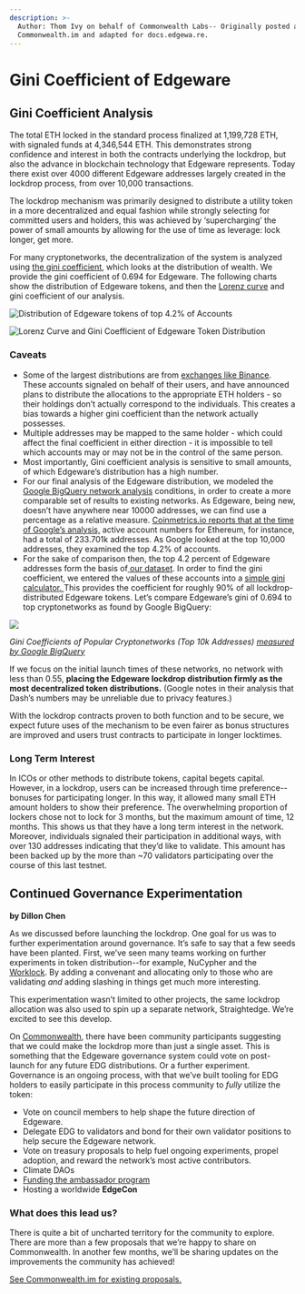 ```yaml
---
description: >-
  Author: Thom Ivy on behalf of Commonwealth Labs-- Originally posted at
  Commonwealth.im and adapted for docs.edgewa.re.
---
```


# Gini Coefficient of Edgeware

## **Gini Coefficient Analysis**

The total ETH locked in the standard process finalized at 1,199,728 ETH, with signaled funds at 4,346,544 ETH. This demonstrates strong confidence and interest in both the contracts underlying the lockdrop, but also the advance in blockchain technology that Edgeware represents. Today there exist over 4000 different Edgeware addresses largely created in the lockdrop process, from over 10,000 transactions.

The lockdrop mechanism was primarily designed to distribute a utility token in a more decentralized and equal fashion while strongly selecting for committed users and holders, this was achieved by ‘supercharging’ the power of small amounts by allowing for the use of time as leverage: lock longer, get more.

For many cryptonetworks, the decentralization of the system is analyzed using [the gini coefficient](https://en.wikipedia.org/wiki/Gini_coefficient), which looks at the distribution of wealth. We provide the gini coefficient of 0.694 for Edgeware. The following charts show the distribution of Edgeware tokens, and then the [Lorenz curve](https://en.wikipedia.org/wiki/Lorenz_curve) and gini coefficient of our analysis.

![Distribution of Edgeware tokens of top 4.2% of Accounts](https://lh3.googleusercontent.com/TpeGRDY7Wi4xvMkw968PksrPn0ZuwxM6BSwwVXGguwg_LXFbruyjQIKnwybLbR4jOR2eOx5vDrkshBjQzmrg3-yWZWzIylmr1TpKd3uROcTiIna49yDkD-lWWPO81sa_ASNtOEoV)

![Lorenz Curve and Gini Coefficient of Edgeware Token Distribution](https://lh4.googleusercontent.com/fKYymIwRa5YX8gC5J27wuzIaqtGHltwdfaNqALCdi8R4d1yFgL4obXHFj3pWi4Wiqub3yItY_xnwMSNxzeIqmIAlScpgk34D8ufa_rMvQPY_ecrhSEOArmGjrioBhw-beFh-uSD2)

###  Caveats

* Some of the largest distributions are from [exchanges like Binance](https://www.binance.com/en/blog/376024539711221760/Did-You-Hold-ETH-on-Binance-Congratulations-Youll-Get-Free-Edgeware-Tokens). These accounts signaled on behalf of their users, and have announced plans to distribute the allocations to the appropriate ETH holders - so their holdings don’t actually correspond to the individuals. This creates a bias towards a higher gini coefficient than the network actually possesses. 
* Multiple addresses may be mapped to the same holder - which could affect the final coefficient in either direction - it is impossible to tell which accounts may or may not be in the control of the same person. 
* Most importantly, Gini coefficient analysis is sensitive to small amounts, of which Edgeware’s distribution has a high number. 
* For our final analysis of the Edgeware distribution, we modeled the [Google BigQuery network analysis](https://cloud.google.com/blog/products/data-analytics/introducing-six-new-cryptocurrencies-in-bigquery-public-datasets-and-how-to-analyze-them) conditions, in order to create a more comparable set of results to existing networks. As Edgeware, being new, doesn’t have anywhere near 10000 addresses, we can find use a percentage as a relative measure.  [Coinmetrics.io reports that at the time of Google’s analysis,](https://coinmetrics.io/charts/#assets=btc,eth_left=AdrActCnt_right=AdrActCnt_zoom=1567468800000,1570060800000) active account numbers for Ethereum, for instance, had a total of 233.701k addresses. As Google looked at the top 10,000 addresses, they examined the top 4.2% of accounts.   
* For the sake of comparison then, the top 4.2 percent of Edgeware addresses form the basis of[ our dataset](https://docs.google.com/spreadsheets/d/1Dmf0ZK8WBRPBLZ95Gf95gHIEMB2uhTG5v9yjesgABI4/edit#gid=71362133). In order to find the gini coefficient, we entered the values of these accounts into a [simple gini calculator. ](http://shlegeris.com/gini)This provides the coefficient for roughly 90% of all lockdrop-distributed Edgeware tokens. Let’s compare Edgeware’s gini of 0.694 to top cryptonetworks as found by Google BigQuery:  

![](https://lh4.googleusercontent.com/aL5M2FDvbegv8LLXnvauhD6C7efMA4yKd33ur-Puld_NBb_Q6pJFqcTOz4SOXDP22R83j2xUCNGb50aKjaG7ZkKGlGWtaVhclIhdrAzlcroLXWw07sqQ_JJag3gIZfZdvtamjLoP)

_Gini Coefficients of Popular Cryptonetworks \(Top 10k Addresses\)_ [_measured by Google BigQuery_](https://cloud.google.com/blog/products/data-analytics/introducing-six-new-cryptocurrencies-in-bigquery-public-datasets-and-how-to-analyze-them)

If we focus on the initial launch times of these networks, no network with less than 0.55, **placing the Edgeware lockdrop distribution firmly as the most decentralized token distributions.** \(Google notes in their analysis that Dash’s numbers may be unreliable due to privacy features.\)

With the lockdrop contracts proven to both function and to be secure, we expect future uses of the mechanism to be even fairer as bonus structures are improved and users trust contracts to participate in longer locktimes.

### **Long Term Interest**

In ICOs or other methods to distribute tokens, capital begets capital. However, in a lockdrop, users can be increased through time preference--bonuses for participating longer. In this way, it allowed many small ETH amount holders to show their preference. The overwhelming proportion of lockers chose not to lock for 3 months, but the maximum amount of time, 12 months. This shows us that they have a long term interest in the network. Moreover, individuals signaled their participation in additional ways, with over 130 addresses indicating that they’d like to validate. This amount has been backed up by the more than ~70 validators participating over the course of this last testnet.

## **Continued Governance Experimentation** 

**by Dillon Chen**

As we discussed before launching the lockdrop. One goal for us was to further experimentation around governance. It’s safe to say that a few seeds have been planted. First, we’ve seen many teams working on further experiments in token distribution--for example, NuCypher and the [Worklock](https://blog.nucypher.com/the-worklock/). By adding a convenant and allocating only to those who are validating _and_ adding slashing in things get much more interesting.

This experimentation wasn’t limited to other projects, the same lockdrop allocation was also used to spin up a separate network, Straightedge. We’re excited to see this develop.

On [Commonwealth](https://commonwealth.im/#!/edgeware/proposal/discussion/7), there have been community participants suggesting that we could make the lockdrop more than just a single asset. This is something that the Edgeware governance system could vote on post-launch for any future EDG distributions. Or a further experiment. Governance is an ongoing process, with that we’ve built tooling for EDG holders to easily participate in this process community to _fully_ utilize the token:

* Vote on council members to help shape the future direction of Edgeware.
* Delegate EDG to validators and bond for their own validator positions to help secure the Edgeware network.
* Vote on treasury proposals to help fuel ongoing experiments, propel adoption, and reward the network’s most active contributors.
* Climate DAOs
* [Funding the ambassador program](https://commonwealth.im/#!/edgeware/proposal/discussion/43)
* Hosting a worldwide **EdgeCon**

### **What does this lead us?**

There is quite a bit of uncharted territory for the community to explore. There are more than a few proposals that we’re happy to share on Commonwealth. In another few months, we’ll be sharing updates on the improvements the community has achieved!

[See Commonwealth.im for existing proposals.](http://commonwealth.im/)

